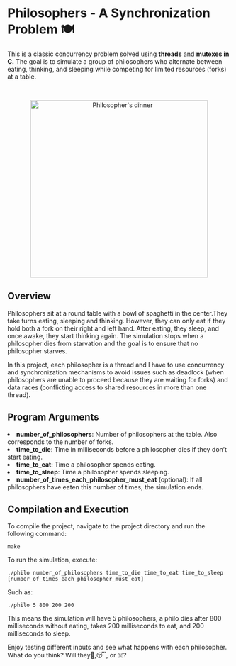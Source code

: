 <!DOCTYPE html>
<html lang="en">
<head>
    <meta charset="UTF-8">
    <meta name="viewport" content="width=device-width, initial-scale=1.0">
    <meta name="description" content="Philosophers Simulation in C using Threads and Processes.">
</head>
<body>

<h1>Philosophers - A Synchronization Problem 🍽️</h1>

<p>
    This is a classic concurrency problem solved using <strong>threads</strong> and <strong>mutexes in C.</strong> The goal is to simulate a group of philosophers who alternate between eating, thinking, and sleeping while competing for limited resources (forks) at a table.
</p>
<br>
<p align="center">
  <img src="https://external-preview.redd.it/EdZBvHGbDaxNlNIB4Ui9KSLMRDM0c9eOMp8hZkc6_s0.jpg?width=640&crop=smart&auto=webp&s=0cf08975cc57702ebb71b979849ce52b901afdc7" alt="Philosopher's dinner" width="400">
</p>
<h2 id="overview">Overview</h2>
<p>
    Philosophers sit at a round table with a bowl of spaghetti in the center.They take turns eating, sleeping and thinking. However, they can only eat if they hold both a fork on their right and left hand. After eating, they sleep, and once awake, they start thinking again. The simulation stops when a philosopher dies from starvation and the goal is to ensure that no philosopher starves.
</p>
<p>
    In this project, each philosopher is a thread and I have to use concurrency and synchronization mechanisms to avoid issues such as deadlock (when philosophers are unable to proceed because they are waiting for forks) and data races (conflicting access to shared resources in more than one thread).
</p>

<h2 id="program-arguments">Program Arguments</h2>
    <li><strong>number_of_philosophers</strong>: Number of philosophers at the table. Also corresponds to the number of forks.</li>
    <li><strong>time_to_die</strong>: Time in milliseconds before a philosopher dies if they don’t start eating.</li>
    <li><strong>time_to_eat</strong>: Time a philosopher spends eating.</li>
    <li><strong>time_to_sleep</strong>: Time a philosopher spends sleeping.</li>
    <li><strong>number_of_times_each_philosopher_must_eat</strong> (optional): If all philosophers have eaten this number of times, the simulation ends.</li>
    <h2 id="compilation-and-execution">Compilation and Execution</h2>
<p>
    To compile the project, navigate to the project directory and run the following command:
</p>
<pre><code>make</code></pre>
<p>
    To run the simulation, execute:
</p>
<pre><code>./philo number_of_philosophers time_to_die time_to_eat time_to_sleep [number_of_times_each_philosopher_must_eat]</code></pre>
<p>
    Such as:
</p>
<pre><code>./philo 5 800 200 200</code></pre>
<p>
    This means the simulation will have 5 philosophers, a philo dies after 800 milliseconds without eating, takes 200 milliseconds to eat, and 200 milliseconds to sleep.
</p>
<p>Enjoy testing different inputs and see what happens with each philosopher. What do you think? Will they🍴,😴, or ☠️?</p>

</body>
</html>
